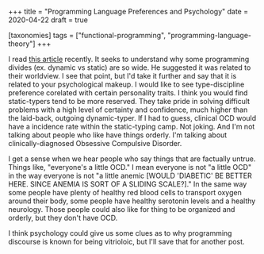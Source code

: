 +++
title = "Programming Language Preferences and Psychology"
date = 2020-04-22
draft = true

[taxonomies]
tags = ["functional-programming", "programming-language-theory"]
+++

I read [this article](https://gist.github.com/ucirello/3cca24504f5f956edefb1f57dd219256) recently. It seeks to understand why some programming divides (ex. dynamic vs static) are so wide. He suggested it was related to their worldview. I see that point, but I'd take it further and say that it is related to your psychological makeup. I would like to see type-discipline preference corelated with certain personality traits. I think you would find static-typers tend to be more reserved. They take pride in solving difficult problems with a high level of certainty and confidence, much higher than the laid-back, outgoing dynamic-typer. If I had to guess, clinical OCD would have a incidence rate within the static-typing camp. Not joking. And I'm not talking about people who like have things orderly. I'm talking about clinically-diagnosed Obsessive Compulsive Disorder.

I get a sense when we hear people who say things that are factually untrue. Things like, "everyone's a little OCD." I mean everyone is not "a little OCD" in the way everyone is not "a little anemic [WOULD 'DIABETIC' BE BETTER HERE. SINCE ANEMIA IS SORT OF A SLIDING SCALE?]." In the same way some people have plenty of healthy red blood cells to transport oxygen around their body, some people have healthy serotonin levels and a healthy neurology. Those people could also like for thing to be organized and orderly, but they don't have OCD.

I think psychology could give us some clues as to why programming discourse is known for being vitrioloic, but I'll save that for another post.
